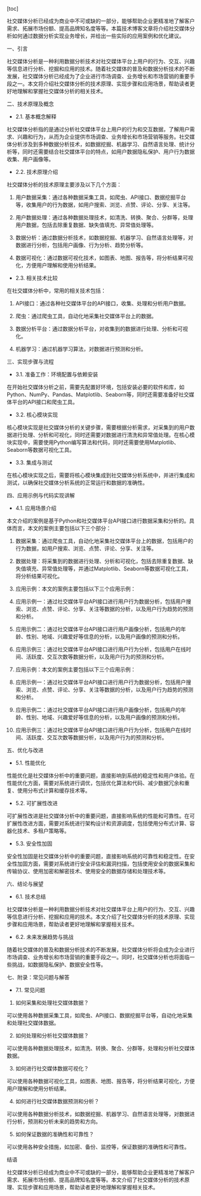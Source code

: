 
[toc]                    
                
                
社交媒体分析已经成为商业中不可或缺的一部分，能够帮助企业更精准地了解客户需求、拓展市场份额、提高品牌知名度等等。本篇技术博客文章将介绍社交媒体分析如何通过数据分析实现业务增长，并给出一些实际的应用案例和优化建议。

一、引言

社交媒体分析是一种利用数据分析技术对社交媒体平台上用户的行为、交互、兴趣等信息进行分析、挖掘和应用的技术。随着社交媒体的普及和数据分析技术的不断发展，社交媒体分析已经成为了企业进行市场调查、业务增长和市场营销的重要手段之一。本文将介绍社交媒体分析的技术原理、实现步骤和应用场景，帮助读者更好地理解和掌握社交媒体分析的相关技术。

二、技术原理及概念

- 2.1. 基本概念解释

社交媒体分析指的是通过分析社交媒体平台上用户的行为和交互数据，了解用户需求、兴趣和行为，从而为企业提供市场调查、业务增长和市场营销等服务。社交媒体分析涉及到多种数据分析技术，如数据挖掘、机器学习、自然语言处理、统计分析等，同时还需要结合社交媒体平台的特点，如用户数据隐私保护、用户行为数据收集、用户画像等。

- 2.2. 技术原理介绍

社交媒体分析的技术原理主要涉及以下几个方面：

1. 用户数据采集：通过各种数据采集工具，如爬虫、API接口、数据挖掘平台等，收集用户的行为数据，如用户搜索、浏览、点赞、评论、分享、关注等。

2. 用户数据处理：通过各种数据处理技术，如清洗、转换、聚合、分群等，处理用户数据，包括去除重复数据、缺失值填充、异常值处理等。

3. 数据分析：通过数据分析技术，如数据挖掘、机器学习、自然语言处理等，对数据进行分析，包括用户画像、行为分析、趋势分析等。

4. 数据可视化：通过数据可视化技术，如图表、地图、报告等，将分析结果可视化，方便用户理解和使用分析结果。

- 2.3. 相关技术比较

在社交媒体分析中，常用的相关技术包括：

1. API接口：通过各种社交媒体平台的API接口，收集、处理和分析用户数据。

2. 爬虫：通过爬虫工具，自动化地采集社交媒体平台上的数据。

3. 数据分析平台：通过数据分析平台，对收集到的数据进行处理、分析和可视化。

4. 机器学习：通过机器学习算法，对数据进行预测和分析。

三、实现步骤与流程

- 3.1. 准备工作：环境配置与依赖安装

在开始社交媒体分析之前，需要先配置好环境，包括安装必要的软件和库，如Python、NumPy、Pandas、Matplotlib、Seaborn等，同时还需要准备好社交媒体平台的API接口和爬虫工具。

- 3.2. 核心模块实现

核心模块实现是社交媒体分析的关键步骤，需要根据分析需求，对采集到的用户数据进行处理、分析和可视化，同时还需要对数据进行清洗和异常值处理。在核心模块实现中，需要使用Python编写算法和代码，同时还需要使用Matplotlib、Seaborn等数据可视化工具。

- 3.3. 集成与测试

在核心模块实现之后，需要将核心模块集成到社交媒体分析系统中，并进行集成和测试，以确保社交媒体分析系统的正常运行和数据的准确性。

四、应用示例与代码实现讲解

- 4.1. 应用场景介绍

本文介绍的案例是基于Python和社交媒体平台API接口进行数据采集和分析的。具体而言，本文的案例主要包括以下三个部分：

1. 数据采集：通过爬虫工具，自动化地采集社交媒体平台上的数据，包括用户的行为数据，如用户搜索、浏览、点赞、评论、分享、关注等。

2. 数据处理：将采集到的数据进行处理、分析和可视化，包括去除重复数据、缺失值填充、异常值处理等，并通过Matplotlib、Seaborn等数据可视化工具，将分析结果可视化。

3. 应用示例：本文的案例主要包括以下三个应用示例：

1. 应用示例一：通过社交媒体平台API接口进行用户行为数据分析，包括用户搜索、浏览、点赞、评论、分享、关注等数据的分析，以及用户行为趋势的预测和分析。

2. 应用示例二：通过社交媒体平台API接口进行用户画像分析，包括用户的年龄、性别、地域、兴趣爱好等信息的分析，以及用户画像的预测和分析。

3. 应用示例三：通过社交媒体平台API接口进行用户行为分析，包括用户在线时间、活跃度、交互次数等数据分析，以及用户行为的预测和分析。

2. 应用示例：本文的案例主要包括以下三个应用示例：

1. 应用示例一：通过社交媒体平台API接口进行用户行为数据分析，包括用户搜索、浏览、点赞、评论、分享、关注等数据的分析，以及用户行为趋势的预测和分析。

2. 应用示例二：通过社交媒体平台API接口进行用户画像分析，包括用户的年龄、性别、地域、兴趣爱好等信息的分析，以及用户画像的预测和分析。

3. 应用示例三：通过社交媒体平台API接口进行用户行为分析，包括用户在线时间、活跃度、交互次数等数据分析，以及用户行为的预测和分析。

五、优化与改进

- 5.1. 性能优化

性能优化是社交媒体分析中的重要问题，直接影响到系统的稳定性和用户体验。在性能优化方面，需要对系统进行调优，包括优化算法和代码、减少数据冗余和重复、使用分布式计算和缓存技术等。

- 5.2. 可扩展性改进

可扩展性改进是社交媒体分析中的重要问题，直接影响系统的性能和可靠性。在可扩展性改进方面，需要对系统进行架构设计和资源调度，包括使用分布式计算、容器化技术、多租户策略等。

- 5.3. 安全性加固

安全性加固是社交媒体分析中的重要问题，直接影响系统的可靠性和稳定性。在安全性加固方面，需要对系统进行安全评估和漏洞扫描，包括使用安全的数据采集和传输协议、使用加密和解密技术、使用安全的数据存储和处理技术等。

六、结论与展望

- 6.1. 技术总结

社交媒体分析是一种利用数据分析技术对社交媒体平台上用户的行为、交互、兴趣等信息进行分析、挖掘和应用的技术。本文介绍了社交媒体分析的技术原理、实现步骤和应用场景，帮助读者更好地理解和掌握相关技术。

- 6.2. 未来发展趋势与挑战

随着社交媒体的普及和数据分析技术的不断发展，社交媒体分析将会成为企业进行市场调查、业务增长和市场营销的重要手段之一。同时，社交媒体分析也将面临一些挑战，如数据隐私保护、数据安全性等。

七、附录：常见问题与解答

- 7.1. 常见问题

1. 如何采集和处理社交媒体数据？

可以使用各种数据采集工具，如爬虫、API接口、数据挖掘平台等，自动化地采集和处理社交媒体数据。

2. 如何处理和分析社交媒体数据？

可以使用各种数据处理技术，如清洗、转换、聚合、分群等，处理和分析社交媒体数据。

3. 如何进行社交媒体数据可视化？

可以使用各种数据可视化工具，如图表、地图、报告等，将分析结果可视化，方便用户理解和使用分析结果。

4. 如何进行社交媒体数据预测和分析？

可以使用各种数据分析技术，如数据挖掘、机器学习、自然语言处理等，对数据进行分析，预测和分析未来的趋势和方向。

5. 如何保证数据的准确性和可靠性？

可以使用各种安全措施，如加密、备份、监控等，保证数据的准确性和可靠性。

结语

社交媒体分析已经成为商业中不可或缺的一部分，能够帮助企业更精准地了解客户需求、拓展市场份额、提高品牌知名度等等。本文介绍了社交媒体分析的技术原理、实现步骤和应用场景，帮助读者更好地理解和掌握相关技术。

